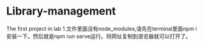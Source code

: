 # Library-management
The first project in lab
1.文件里面没有node_modules,请先在terminal里面npm i安装一下。然后就是npm run serve运行。将网址复制到游览器就可以打开了。
